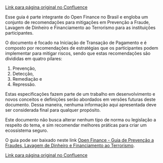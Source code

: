 [Link para página original no Confluence](https://openfinancebrasil.atlassian.net/wiki/spaces/OF/pages/17378664)

Esse guia é parte integrante do Open Finance no Brasil e engloba um conjunto de recomendações para mitigações em Prevenção a Fraude, Lavagem de Dinheiro e Financiamento ao Terrorismo para as instituições participantes.

O documento é focado na Iniciação de Transação de Pagamento e é composto por recomendações de estratégias que os participantes podem implementar para mitigar riscos, sendo que estas recomendações são divididas em quatro pilares:   
1) Prevenção,   
2) Detecção,   
3) Remediação e   
4) Repressão.

Estas especificações fazem parte de um trabalho em desenvolvimento e novos conceitos e definições serão abordados em versões futuras deste documento. Dessa maneira, nenhuma informação aqui apresentada deve ser considerada final para qualquer propósito.

Este documento não busca alterar nenhum tipo de norma ou legislação a respeito do tema, e sim recomendar melhores práticas para criar um ecossistema seguro.

O guia pode ser baixado neste link [Open Finance - Guia de Prevenção a Fraudes, Lavagem de Dinheiro e Financiamento ao Terrorismo](https://openfinancebrasil.atlassian.net/wiki/download/attachments/17378664/Guia_recomendacoes_Opb_Prevencao_Fraudes.pdf?api=v2).

[Link para página original no Confluence](https://openfinancebrasil.atlassian.net/wiki/spaces/OF/pages/17378664)